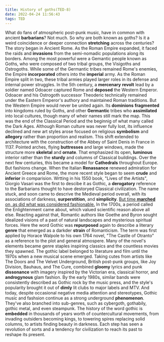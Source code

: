 ```yaml
---
title: History of goths(TED-8)
date: 2022-04-24 11:56:43
tags: TED
---
```


 What do fans of atmospheric post-punk music, have in common with ancient **barbarians**? Not much. So why are both known as goths? Is it a weird coincidence or deeper connection **stretching** across the centuries? The story began in Ancient Rome. As the Roman Empire expanded, it faced the raids and **invasions** from the semi-nomadic populations along its borders. Among the most powerful were a Gemantic people known as Goths, who were composed of two tribal groups, the Visigoths and Ostrogoths. While some of the Germantic tribes remained Rome's enemies, the Empire **incorporated** others into the **imperial** army. As the Roman Empire split in two, these tribal armies played larger roles in its defense and internal power struggles. In the 5th century, a **mercenary** **revolt** lead by a soldier named Odoacer captured Rome and **deposed** the Western Emperor. Odoacer and his Ostrogoth successor Theoderic technically remained under the Eastern Emperor's authory and maintained Roman traditions. But the Western Empire would never be united again. Its **dominions** **fragmented** into kingdoms ruled by Goths, and other **Germantic** tribes who **assimilated**  into local cultures, though many of wheir names still mark the map. This was the end of the Classical Period and the beginnig of what many called the Dark Ages.  Although Roman culture was never fully lost, its influence declined and new art styles arose focused on religious **symbolism** and **allegory** rather than proportion and realism. This shift extended to architecture with the construction of the Abbey of Saint Denis in France in 1137. Pointed arches, flying **buttresses** and large windows, made the structure more **skeletal** and **ornate**. That emphasized its open, **luminous** interior rather than the **sturdy** and columns of Classical buildings. Over the next few centuries, this became a model for  **Cathedrals** throughout Europe. But fashions change. When the Italian **Renassance** renewed admiration for Ancient Greece and Rome, the more recent style began to seem **crude** and **inferior** in comparision. Wrtting in his 1550 book, "Lives of the Artists", Giorgio Vasari was the first to descibe it as Gothic, a **derogatory** reference to the Barbarians thought to have destoryed Classical civilization. The name stuck, and soon came to descrive the Medieval period overall, with its associations of darkness, **surperstition**, and **simplicity**. <u>But time **marched** on, as did what was considered fashionable.</u> In the 1700s, a period called the Enlightenment came about, which valued scientific reason above all else. Reacting against that, Romantic authors like Goethe and Byron sought idealized visions of a past of natural landscapes and mysterious spiritual forces. Here the word Gothic was **repurposed** again to describe a literary **genre** that emerged as a darkder **strain** of Romanticism. The term was first applied by Horace Walpole to his own 1764 novel, "The Castle of Otranto" as a reference to the plot and general atmospere. Many of the novel's elements became genre staples inspiring classics and the countless movies they spawned. The gothic label belonged to literature and film until the 1970s when a new musical scene emerged. Taking cutes from artists like The Doors and The Velvet Underground, British post-punk groups, like Joy Division, Bauhaus, and The Cure, combined **gloomy** lyrics and punk **dissonance** with imagery inspired by the Victorian era, classical horror, and **androgynous** glam fashion. By the early 1980s, similar bands were consistently described as Gothic rock by the music press, and the style's popularity brought it out of **dimly** lit clubs to major labels and MTV. And today, despite occasional negative media attention and stereotypes, Gothic music and fashsion continue as a strong underground **phenomenon**. They've also branched into sub-genres, such as cybergoth, gothabily, gothic metal, and even steampunk. The history of the word gothic is **embedded** in thousands of years worth of countercultural movements, from invading outsiders becoming kings, to towering spires replacing solid columns, to artists finding beauty in darkness.  Each step has seen a revolution of sorts and a tendency for civilization to reach its past to reshape its present.
